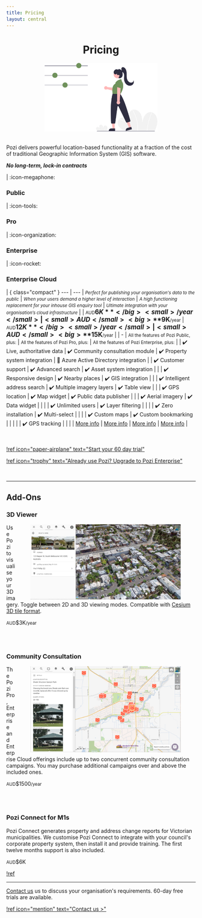 ```yaml
---
title: Pricing
layout: central
---
```


#

<div style="text-align:center;">
  <h1>Pricing</h1>
  <img src="/static/img/undraw/undraw_options_re_9vxh.svg" style="width:300px">
</div>

<br/>

Pozi delivers powerful location-based functionality at a fraction of the cost of traditional Geographic Information System (GIS) software.

***No long-term, lock-in contracts***

| :icon-megaphone: <h3>Public</h3> | :icon-tools: <h3>Pro</h3> | :icon-organization: <h3>Enterprise</h3> | :icon-rocket: <h3>Enterprise Cloud</h3> | { class="compact" }
---    | ---
| <small>*Perfect for publishing your organisation's data to the public*</small> | <small>*When your users demand a higher level of interaction*</small> | <small>*A high functioning replacement for your inhouse GIS enquiry tool*</small> | <small>*Ultimate integration with your organisation’s cloud infrastructure*</small> |
| <small>AUD</small><big>**$6K**</big><small>/year</small> | <small>AUD</small><big>**$9K**</big><small>/year</small> | <small>AUD</small><big>**$12K**</big><small>/year</small> | <small>AUD</small><big>**$15K**</big><small>/year</small> |
| - | <small>All the features of Pozi Public, plus:</small> | <small>All the features of Pozi Pro, plus:</small> | <small>All the features of Pozi Enterprise, plus:</small> |
| ✔️ Live, authoritative data | ✔️ Community consultation module | ✔️ Property system integration | 🚀 Azure Active Directory integration |
| ✔️ Customer support | ✔️ Advanced search | ✔️ Asset system integration |  |
| ✔️ Responsive design | ✔️ Nearby places | ✔️ GIS integration |  |
| ✔️ Intelligent address search | ✔️ Multiple imagery layers | ✔️ Table view |  |
| ✔️ GPS location | ✔️ Map widget | ✔️ Public data publisher |  |
| ✔️ Aerial imagery | ✔️ Data widget |  |  |
| ✔️ Unlimited users | ✔️ Layer filtering |  |  |
| ✔️ Zero installation | ✔️ Multi-select |  |  |
| ✔️ Custom maps | ✔️ Custom bookmarking |  |  |
| | ✔️ GPS tracking |  |  |
| [More info](/features/#pozi-public) | [More info](/features/#pozi-pro) | [More info](/features/#pozi-enterprise) | [More info](/features/#pozi-enterprise-cloud) |

<br/>

[!ref icon="paper-airplane" text="Start your 60 day trial"](/trial/)

[!ref icon="trophy" text="Already use Pozi? Upgrade to Pozi Enterprise"](/upgrade/)

<br/>

---

## Add-Ons

### 3D Viewer

<img src="/static/img/tweet-gallery/3d-poc.jpg" alt="" style="float:right;width:400px;margin:0px 40px;">

Use Pozi to visualise your 3D imagery. Toggle between 2D and 3D viewing modes. Compatible with [Cesium 3D tile format](https://cesium.com/why-cesium/3d-tiles/).

<small>AUD</small>$3K<small>/year</small>

<br clear="all" />
<br/>

### Community Consultation

<img src="/static/img/tweet-gallery/horsham_corellas_wrap_up.png" alt="" style="float:right;width:400px;margin:0px 40px;">

The Pozi Pro, Enterprise and Enterprise Cloud offerings include up to two concurrent community consultation campaigns. You may purchase additional campaigns over and above the included ones.

<small>AUD</small>$1500<small>/year</small>

<br clear="all" />
<br/>

### Pozi Connect for M1s

Pozi Connect generates property and address change reports for Victorian municipalities. We customise Pozi Connect to integrate with your council's corporate property system, then install it and provide training. The first twelve months support is also included.

<small>AUD</small>$6K

[!ref](/pozi-connect/m1s/)

---

[Contact us](/contact/) us to discuss your organisation's requirements. 60-day free trials are available.

[!ref icon="mention" text="Contact us >"](/contact/)
